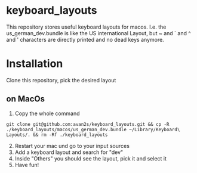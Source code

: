# keyboard_layouts
This repository stores useful keyboard layouts for macos. I.e. the us_german_dev.bundle is like the US international Layout, but ~ and ` and ^ and ' characters are directly printed and no dead keys anymore.

# Installation
Clone this repository, pick the desired layout 

## on MacOs
1. Copy the whole command
```
git clone git@github.com:avan2s/keyboard_layouts.git && cp -R ./keyboard_layouts/macos/us_german_dev.bundle ~/Library/Keyboard\ Layouts/. && rm -Rf ./keyboard_layouts
```

2. Restart your mac und go to your input sources
3. Add a keyboard layout and search for "dev"
4. Inside "Others" you should see the layout, pick it and select it
5. Have fun!